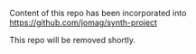 Content of this repo has been incorporated into https://github.com/jomag/synth-project

This repo will be removed shortly.
